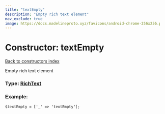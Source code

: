 ```yaml
---
title: "textEmpty"
description: "Empty rich text element"
nav_exclude: true
image: https://docs.madelineproto.xyz/favicons/android-chrome-256x256.png
---
```

# Constructor: textEmpty  
[Back to constructors index](/API_docs/constructors/index.html)



Empty rich text element




### Type: [RichText](/API_docs/types/RichText.html)


### Example:

```
$textEmpty = ['_' => 'textEmpty'];
```  
